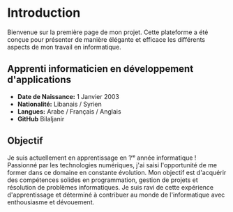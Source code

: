 # Introduction

Bienvenue sur la première page de mon projet. Cette plateforme a été conçue pour présenter de manière élégante et efficace les différents aspects de mon travail en informatique.

## Apprenti informaticien en développement d'applications

- **Date de Naissance:** 1 Janvier 2003
- **Nationalité:** Libanais / Syrien
- **Langues:** Arabe / Français / Anglais
- **GitHub** Bilaljanir


## Objectif

Je suis actuellement en apprentissage en 1ʳᵉ année informatique ! Passionné par les technologies numériques, j'ai saisi l'opportunité de me former dans ce domaine en constante évolution. Mon objectif est d'acquérir des compétences solides en programmation, gestion de projets et résolution de problèmes informatiques. Je suis ravi de cette expérience d'apprentissage et déterminé à contribuer au monde de l'informatique avec enthousiasme et dévouement.

